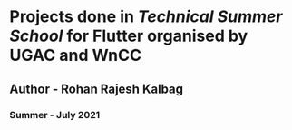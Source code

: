 # Projects done in *Technical Summer School* for **Flutter** organised by **UGAC** and **WnCC**

## Author - Rohan Rajesh Kalbag
### Summer - July 2021 
